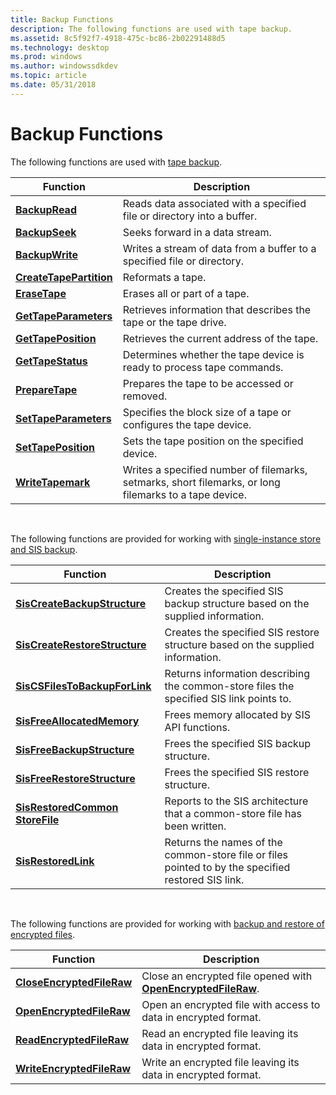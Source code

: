 ```yaml
---
title: Backup Functions
description: The following functions are used with tape backup.
ms.assetid: 8c5f92f7-4918-475c-bc86-2b02291488d5
ms.technology: desktop
ms.prod: windows
ms.author: windowssdkdev
ms.topic: article
ms.date: 05/31/2018
---
```


# Backup Functions

The following functions are used with [tape backup](tape-backup.md).



| Function                                           | Description                                                                                            |
|----------------------------------------------------|--------------------------------------------------------------------------------------------------------|
| [**BackupRead**](/windows/desktop/api/Winbase/nf-winbase-backupread)                   | Reads data associated with a specified file or directory into a buffer.                                |
| [**BackupSeek**](/windows/desktop/api/Winbase/nf-winbase-backupseek)                   | Seeks forward in a data stream.                                                                        |
| [**BackupWrite**](/windows/desktop/api/Winbase/nf-winbase-backupwrite)                 | Writes a stream of data from a buffer to a specified file or directory.                                |
| [**CreateTapePartition**](/windows/desktop/api/Winbase/nf-winbase-createtapepartition) | Reformats a tape.                                                                                      |
| [**EraseTape**](/windows/desktop/api/Winbase/nf-winbase-erasetape)                     | Erases all or part of a tape.                                                                          |
| [**GetTapeParameters**](/windows/desktop/api/Winbase/nf-winbase-gettapeparameters)     | Retrieves information that describes the tape or the tape drive.                                       |
| [**GetTapePosition**](/windows/desktop/api/Winbase/nf-winbase-gettapeposition)         | Retrieves the current address of the tape.                                                             |
| [**GetTapeStatus**](/windows/desktop/api/Winbase/nf-winbase-gettapestatus)             | Determines whether the tape device is ready to process tape commands.                                  |
| [**PrepareTape**](/windows/desktop/api/Winbase/nf-winbase-preparetape)                 | Prepares the tape to be accessed or removed.                                                           |
| [**SetTapeParameters**](/windows/desktop/api/Winbase/nf-winbase-settapeparameters)     | Specifies the block size of a tape or configures the tape device.                                      |
| [**SetTapePosition**](/windows/desktop/api/Winbase/nf-winbase-settapeposition)         | Sets the tape position on the specified device.                                                        |
| [**WriteTapemark**](/windows/desktop/api/Winbase/nf-winbase-writetapemark)             | Writes a specified number of filemarks, setmarks, short filemarks, or long filemarks to a tape device. |



 

The following functions are provided for working with [single-instance store and SIS backup](single-instance-store-and-sis-backup.md).



| Function                                                          | Description                                                                                        |
|-------------------------------------------------------------------|----------------------------------------------------------------------------------------------------|
| [**SisCreateBackupStructure**](siscreatebackupstructure.md)      | Creates the specified SIS backup structure based on the supplied information.                      |
| [**SisCreateRestoreStructure**](siscreaterestorestructure.md)    | Creates the specified SIS restore structure based on the supplied information.                     |
| [**SisCSFilesToBackupForLink**](siscsfilestobackupforlink.md)    | Returns information describing the common-store files the specified SIS link points to.            |
| [**SisFreeAllocatedMemory**](sisfreeallocatedmemory.md)          | Frees memory allocated by SIS API functions.                                                       |
| [**SisFreeBackupStructure**](sisfreebackupstructure.md)          | Frees the specified SIS backup structure.                                                          |
| [**SisFreeRestoreStructure**](sisfreerestorestructure.md)        | Frees the specified SIS restore structure.                                                         |
| [**SisRestoredCommon StoreFile**](sisrestoredcommonstorefile.md) | Reports to the SIS architecture that a common-store file has been written.                         |
| [**SisRestoredLink**](sisrestoredlink.md)                        | Returns the names of the common-store file or files pointed to by the specified restored SIS link. |



 

The following functions are provided for working with [backup and restore of encrypted files](https://msdn.microsoft.com/library/windows/desktop/aa363783).



| Function                                                | Description                                                                                |
|---------------------------------------------------------|--------------------------------------------------------------------------------------------|
| [**CloseEncryptedFileRaw**](https://msdn.microsoft.com/library/windows/desktop/aa363839) | Close an encrypted file opened with [**OpenEncryptedFileRaw**](https://msdn.microsoft.com/library/windows/desktop/aa365429). |
| [**OpenEncryptedFileRaw**](https://msdn.microsoft.com/library/windows/desktop/aa365429)   | Open an encrypted file with access to data in encrypted format.                            |
| [**ReadEncryptedFileRaw**](https://msdn.microsoft.com/library/windows/desktop/aa365466)   | Read an encrypted file leaving its data in encrypted format.                               |
| [**WriteEncryptedFileRaw**](https://msdn.microsoft.com/library/windows/desktop/aa365746) | Write an encrypted file leaving its data in encrypted format.                              |



 

 

 




